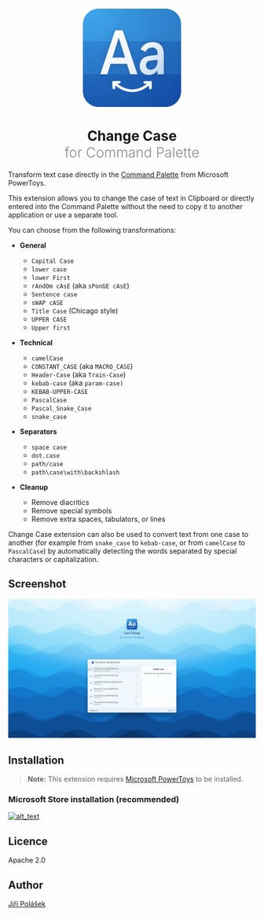 <div align="center">

<p>
	<img src="art/StoreLogo.svg" alt="Logo" width="200" height="200">
</p>

<h1 align="center"><span style="font-weight: bold">Change Case</span> <br /><span style="font-weight: 300; opacity: 0.5">for Command Palette</span></h1>

</div>

Transform text case directly in the [Command Palette](https://learn.microsoft.com/en-us/windows/powertoys/command-palette/overview) from Microsoft PowerToys.

This extension allows you to change the case of text in Clipboard or directly entered into the Command Palette without the need to copy it to another application or use a separate tool.

You can choose from the following transformations:

- **General**
  - `Capital Case`
  - `lower case`
  - `lower First`
  - `rAndOm cAsE` (aka `sPonGE cAsE`)
  - `Sentence case`
  - `sWAP cASE`
  - `Title Case` (Chicago style)
  - `UPPER CASE`
  - `Upper first`

- **Technical**
  - `camelCase`
  - `CONSTANT_CASE` (aka `MACRO_CASE`)
  - `Header-Case` (aka `Train-Case`)
  - `kebab-case` (aka `param-case)`
  - `KEBAB-UPPER-CASE`
  - `PascalCase`
  - `Pascal_Snake_Case`
  - `snake_case`
- **Separators**
  - `space case`
  - `dot.case`
  - `path/case`
  - `path\case\with\backshlash`

- **Cleanup**
  - Remove diacritics
  - Remove special symbols
  - Remove extra spaces, tabulators, or lines

Change Case extension can also be used to convert text from one case to another (for example from `snake_case` to `kebab-case`, or from `camelCase` to `PascalCase`) by automatically detecting the words separated by special characters or capitalization.

## Screenshot
![Hero Screenshot](art/hero-screenshot.png)

## Installation

> **Note:** This extension requires [Microsoft PowerToys](https://apps.microsoft.com/detail/xp89dcgq3k6vld) to be installed.

### Microsoft Store installation (recommended)

<a href="https://apps.microsoft.com/detail/9PK6S30QBKVK"><img alt="alt_text" width="240px" src="https://get.microsoft.com/images/en-us%20dark.svg" /></a>

## Licence

Apache 2.0

## Author

[Jiří Polášek](https://jiripolasek.com)